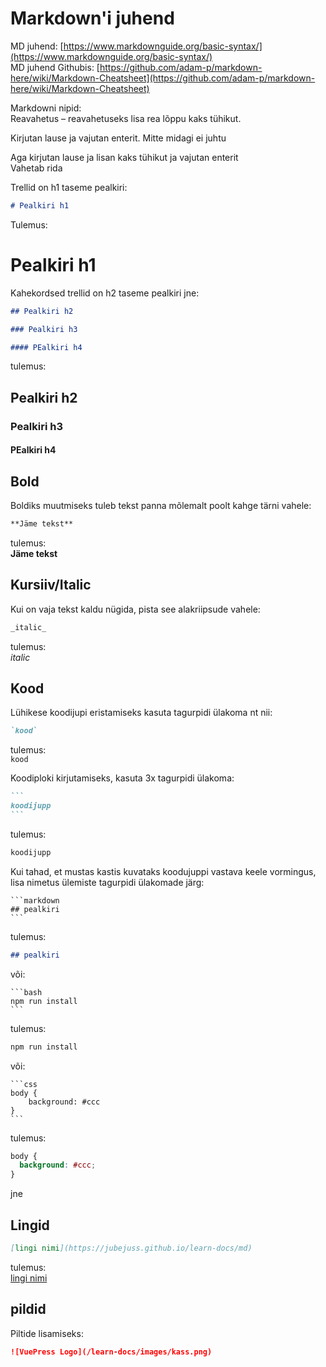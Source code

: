 # Markdown'i juhend

MD juhend: [https://www.markdownguide.org/basic-syntax/](https://www.markdownguide.org/basic-syntax/)  
MD juhend Githubis: [https://github.com/adam-p/markdown-here/wiki/Markdown-Cheatsheet](https://github.com/adam-p/markdown-here/wiki/Markdown-Cheatsheet)

Markdowni nipid:  
Reavahetus – reavahetuseks lisa rea lõppu kaks tühikut.

Kirjutan lause ja vajutan enterit.
Mitte midagi ei juhtu

Aga kirjutan lause ja lisan kaks tühikut ja vajutan enterit  
Vahetab rida

Trellid on h1 taseme pealkiri:

```markdown
# Pealkiri h1
```

Tulemus:

# Pealkiri h1

Kahekordsed trellid on h2 taseme pealkiri jne:

```markdown
## Pealkiri h2

### Pealkiri h3

#### PEalkiri h4
```

tulemus:

## Pealkiri h2

### Pealkiri h3

#### PEalkiri h4

## Bold

Boldiks muutmiseks tuleb tekst panna mõlemalt poolt kahge tärni vahele:

```markdown
**Jäme tekst**
```

tulemus:  
**Jäme tekst**

## Kursiiv/Italic

Kui on vaja tekst kaldu nügida, pista see alakriipsude vahele:

```markdown
_italic_
```

tulemus:  
_italic_

## Kood

Lühikese koodijupi eristamiseks kasuta tagurpidi ülakoma nt nii:

```markdown
`kood`
```

tulemus:  
`kood`

Koodiploki kirjutamiseks, kasuta 3x tagurpidi ülakoma:

````markdown
```
koodijupp
```
````

tulemus:

```markdown
koodijupp
```

Kui tahad, et mustas kastis kuvataks koodujuppi vastava keele vormingus, lisa nimetus ülemiste tagurpidi ülakomade järg:

````
```markdown
## pealkiri
```
````

tulemus:

```markdown
## pealkiri
```

või:

````
```bash
npm run install
```
````

tulemus:

```bash
npm run install
```

või:

````
```css
body {
    background: #ccc
}
```
````

tulemus:

```css
body {
  background: #ccc;
}
```

jne

## Lingid

```md
[lingi nimi](https://jubejuss.github.io/learn-docs/md)
```

tulemus:  
[lingi nimi](https://jubejuss.github.io/learn-docs/md)

## pildid

Piltide lisamiseks:

```markdown
![VuePress Logo](/learn-docs/images/kass.png)
```

